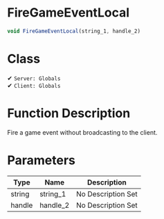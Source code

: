 # FireGameEventLocal
```js	
void FireGameEventLocal(string_1, handle_2)
```
# Class
✔ `Server: Globals`  
✔ `Client: Globals`  

# Function Description
Fire a game event without broadcasting to the client.
# Parameters
Type|Name|Description
--|--|--
string|string_1|No Description Set
handle|handle_2|No Description Set
